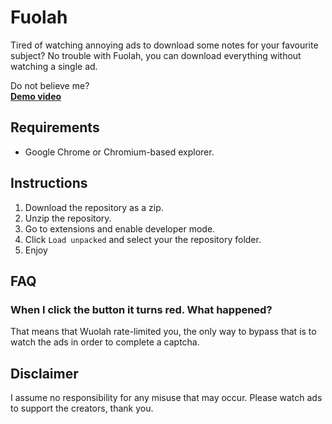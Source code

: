 # Fuolah
Tired of watching annoying ads to download some notes for your favourite subject? No trouble with Fuolah, you can download everything without watching a single ad.

Do not believe me?  
[**Demo video**](https://f.alexrg.com/file/5878d9ad/demo.mp4)


## Requirements
* Google Chrome or Chromium-based explorer.

## Instructions
1. Download the repository as a zip.
2. Unzip the repository.
3. Go to extensions and enable developer mode.
4. Click `Load unpacked` and select your the repository folder.
5. Enjoy

## FAQ
### When I click the button it turns red. What happened?
That means that Wuolah rate-limited you, the only way to bypass that is to watch the ads in order to complete a captcha.

## Disclaimer
I assume no responsibility for any misuse that may occur. Please watch ads to support the creators, thank you.
